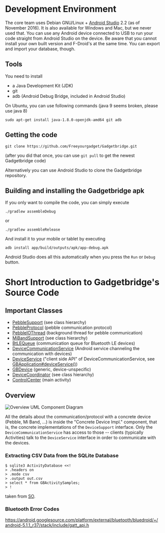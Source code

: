 # Development Environment
The core team uses Debian GNU/Linux + [Android Studio](https://developer.android.com/studio/index.html) 2.2 (as of November 2016). It is also available for Windows and Mac, but we never used that.
You can use any Android device connected to USB to run your code straight from Android Studio on the device. Be aware that you cannot install your own built version and F-Droid's at the same time. You can export and import your database, though.

## Tools
You need to install
- a Java Development Kit (JDK)
- git
- adb (Android Debug Bridge, included in Android Studio)

On Ubuntu, you can use following commands (java 9 seems broken, please use java 8)
```
sudo apt-get install java-1.8.0-openjdk-amd64 git adb
```

## Getting the code
```
git clone https://github.com/Freeyourgadget/Gadgetbridge.git
```
(after you did that once, you can use `git pull` to get the newest Gadgetbridge code)

Alternatively you can use Android Studio to clone the Gadgetbridge repository.

## Building and installing the Gadgetbridge apk
If you only want to compile the code, you can simply execute
```
./gradlew assembleDebug
```
or
```
./gradlew assembleRelease
```
And install it to your mobile or tablet by executing
```
adb install app/build/outputs/apk/app-debug.apk
```

Android Studio does all this automatically when you press the `Run` or `Debug` button.

# Short Introduction to Gadgetbridge's Source Code
## Important Classes
- [PebbleSupport](https://github.com/Freeyourgadget/Gadgetbridge/blob/master/app/src/main/java/nodomain/freeyourgadget/gadgetbridge/service/devices/pebble/PebbleSupport.java) (see class hierarchy)
- [PebbleProtocol](https://github.com/Freeyourgadget/Gadgetbridge/blob/master/app/src/main/java/nodomain/freeyourgadget/gadgetbridge/service/devices/pebble/PebbleProtocol.java) (pebble communication protocol)
- [PebbleIOThread](https://github.com/Freeyourgadget/Gadgetbridge/blob/master/app/src/main/java/nodomain/freeyourgadget/gadgetbridge/service/devices/pebble/PebbleIoThread.java) (background thread for pebble communication)
- [MiBandSupport](https://github.com/Freeyourgadget/Gadgetbridge/blob/master/app/src/main/java/nodomain/freeyourgadget/gadgetbridge/service/devices/miband/MiBandSupport.java) (see class hierarchy)
- [BtLEQueue](https://github.com/Freeyourgadget/Gadgetbridge/blob/master/app/src/main/java/nodomain/freeyourgadget/gadgetbridge/service/btle/BtLEQueue.java) (communication queue for Bluetooth LE devices)
- [DeviceCommunicationService](https://github.com/Freeyourgadget/Gadgetbridge/blob/master/app/src/main/java/nodomain/freeyourgadget/gadgetbridge/service/DeviceCommunicationService.java) (Android service channeling the communication with devices)
- [DeviceService](https://github.com/Freeyourgadget/Gadgetbridge/blob/master/app/src/main/java/nodomain/freeyourgadget/gadgetbridge/model/DeviceService.java) ("client side API" of DeviceCommunicationService, see [GBApplication#deviceService()](https://github.com/Freeyourgadget/Gadgetbridge/blob/master/app/src/main/java/nodomain/freeyourgadget/gadgetbridge/GBApplication.java#L156))
- [GBDevice](https://github.com/Freeyourgadget/Gadgetbridge/blob/master/app/src/main/java/nodomain/freeyourgadget/gadgetbridge/impl/GBDevice.java) (generic, device-unspecific)
- [DeviceCoordinator](https://github.com/Freeyourgadget/Gadgetbridge/blob/master/app/src/main/java/nodomain/freeyourgadget/gadgetbridge/devices/DeviceCoordinator.java) (see class hierarchy)
- [ControlCenter](https://github.com/Freeyourgadget/Gadgetbridge/blob/master/app/src/main/java/nodomain/freeyourgadget/gadgetbridge/activities/ControlCenter.java) (main activity)

## Overview
![Overview UML Component Diagram](https://github.com/Freeyourgadget/Gadgetbridge/blob/master/app/src/main/assets/devintro.png)

All the details about the communication/protocol with a concrete device (Pebble, Mi Band, ...) is inside the "Concrete Device Impl." component, that is, the concrete implementations of the `DeviceSupport` interface. Only the `DeviceCommunicationService` has access to those -- clients (typically Activities) talk to the `DeviceService` interface in order to communicate with the devices.

### Extracting CSV Data from the SQLite Database

```
$ sqlite3 ActivityDatabase <<!
> .headers on
> .mode csv
> .output out.csv
> select * from GBActivitySamples;
> !
```

taken from [SO](http://stackoverflow.com/questions/5776660/export-from-sqlite-to-csv-using-shell-script).

### Bluetooth Error Codes
https://android.googlesource.com/platform/external/bluetooth/bluedroid/+/android-5.1.1_r37/stack/include/gatt_api.h
